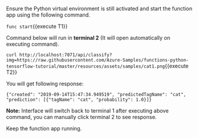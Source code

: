 Ensure the Python virtual environment is still activated and start the function app using the following command.

`func start`{{execute T1}}

Command below will run in **terminal 2** (It will open automatically on executing command). 

```curl http://localhost:7071/api/classify?img=https://raw.githubusercontent.com/Azure-Samples/functions-python-tensorflow-tutorial/master/resources/assets/samples/cat1.png```{{execute T2}}

You will get following response:
```
{"created": "2019-09-14T15:47:34.949519", "predictedTagName": "cat", "prediction": [{"tagName": "cat", "probability": 1.0}]}
```

**Note:** Interface will switch back to terminal 1 after executing above command, you can manually click terminal 2 to see response.

Keep the function app running.